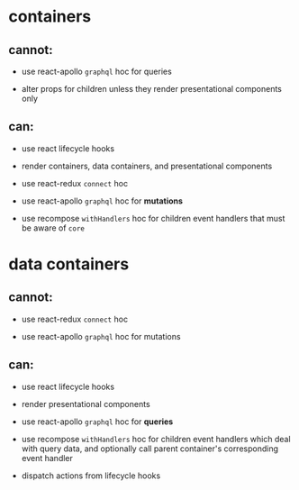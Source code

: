 # containers

## cannot:

- use react-apollo `graphql` hoc for queries

- alter props for children unless they render presentational components only

## can:

- use react lifecycle hooks

- render containers, data containers, and presentational components

- use react-redux `connect` hoc

- use react-apollo `graphql` hoc for **mutations**

- use recompose `withHandlers` hoc for children event handlers that must be aware of `core`


# data containers

## cannot:

- use react-redux `connect` hoc

- use react-apollo `graphql` hoc for mutations

## can:

- use react lifecycle hooks

- render presentational components

- use react-apollo `graphql` hoc for **queries**

- use recompose `withHandlers` hoc for children event handlers which deal with query data, and optionally call parent container's corresponding event handler

- dispatch actions from lifecycle hooks
